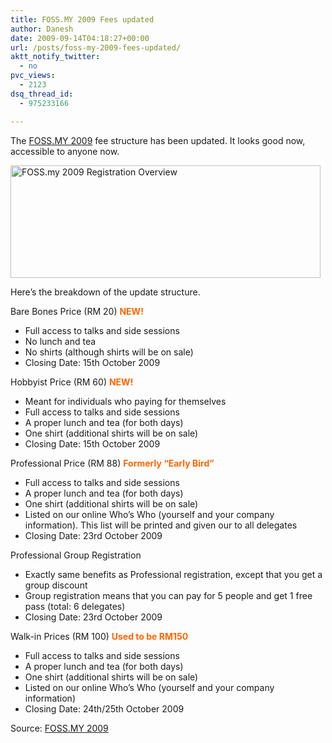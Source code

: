 ```yaml
---
title: FOSS.MY 2009 Fees updated
author: Danesh
date: 2009-09-14T04:18:27+00:00
url: /posts/foss-my-2009-fees-updated/
aktt_notify_twitter:
  - no
pvc_views:
  - 2123
dsq_thread_id:
  - 975233166

---
```

The [FOSS.MY 2009][1] fee structure has been updated. It looks good now, accessible to anyone now.

[<img loading="lazy" class="alignnone size-full wp-image-1760" title="FOSS.my 2009 Registration Overview" src="/wp-content/uploads/2009/09/FOSS.my-2009-Registration-Overview.png" alt="FOSS.my 2009 Registration Overview" width="496" height="180" />][2]

Here&#8217;s the breakdown of the update structure.

Bare Bones Price (RM 20) **<span style="color: #ff6600;">NEW!</span>**

* Full access to talks and side sessions  
* No lunch and tea  
* No shirts (although shirts will be on sale)  
* Closing Date: 15th October 2009

Hobbyist Price (RM 60) **<span style="color: #ff6600;">NEW!</span>**

* Meant for individuals who paying for themselves  
* Full access to talks and side sessions  
* A proper lunch and tea (for both days)  
* One shirt (additional shirts will be on sale)  
* Closing Date: 15th October 2009

Professional Price (RM 88) **<span style="color: #ff6600;">Formerly &#8220;Early Bird&#8221;</span>**

* Full access to talks and side sessions  
* A proper lunch and tea (for both days)  
* One shirt (additional shirts will be on sale)  
* Listed on our online Who’s Who (yourself and your company information). This list will be printed and given our to all delegates  
* Closing Date: 23rd October 2009

Professional Group Registration

* Exactly same benefits as Professional registration, except that you get a group discount  
* Group registration means that you can pay for 5 people and get 1 free pass (total: 6 delegates)  
* Closing Date: 23rd October 2009

Walk-in Prices (RM 100) **<span style="color: #ff6600;">Used to be RM150</span>**

* Full access to talks and side sessions  
* A proper lunch and tea (for both days)  
* One shirt (additional shirts will be on sale)  
* Listed on our online Who’s Who (yourself and your company information)  
* Closing Date: 24th/25th October 2009

Source: [FOSS.MY 2009][3]

 [1]: /posts/foss-my-2009-open-for-registration/
 [2]: /wp-content/uploads/2009/09/FOSS.my-2009-Registration-Overview.png
 [3]: http://foss.my/2009/registration-overview/